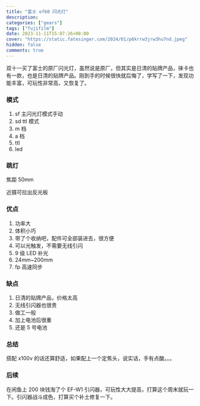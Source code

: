 ```yaml
---
title: "富士 ef60 闪光灯"
description:
categories: ["gears"]
tags: ["fujifilm"]
date: 2023-11-11T15:07:26+08:00
cover: "https://static.fatesinger.com/2024/01/p6krrw3jrw3hu7nd.jpeg"
hidden: false
comments: true
---
```


双十一买了富士的原厂闪光灯，虽然说是原厂，但其实是日清的贴牌产品，徕卡也有一款，也是日清的贴牌产品。刚到手的时候很快就后悔了，学写了一下，发现功能丰富，可玩性非常高，又恢复了。

### 模式

1. sf 主闪光灯模式手动
2. sd ttl 模式
3. m 档
4. a 档
5. ttl
6. led

### 跳灯

焦距 50mm

近摄可拉出反光板

### 优点

1. 功率大
2. 体积小巧
3. 带了个收纳吧，配件可全部装进去，很方便
4. 可以光触发，不需要无线引闪
5. 9 级 LED 补光
6. 24mm~200mm
7. fp 高速同步

### 缺点

1. 日清的贴牌产品，价格太高
2. 无线引闪器也很贵
3. 做工一般
4. 加上电池后很重
5. 还是 5 号电池

### 总结

搭配 x100v 的话还算舒适，如果配上一个定焦头，说实话，手有点酸。。。

### 后续

在闲鱼上 200 块钱淘了个 EF-W1 引闪器，可玩性大大提高，打算这个周末就玩一下。引闪器战斗成色，打算买个补土修复一下。

